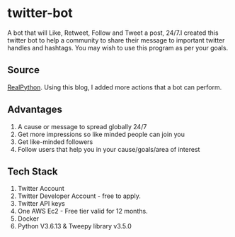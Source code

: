 # twitter-bot
A bot that will Like, Retweet, Follow and Tweet a post, 24/7.I created this twitter bot to help a community to share their message to important twitter handles and hashtags. You may wish to use this program as per your goals. 

## Source
[RealPython](https://realpython.com/twitter-bot-python-tweepy/). Using this blog, I added more actions that a bot can perform.

## Advantages
1. A cause or message to spread globally 24/7
2. Get more impressions so like minded people can join you
3. Get like-minded followers 
4. Follow users that help you in your cause/goals/area of interest

## Tech Stack
1. Twitter Account
2. Twitter Developer Account - free to apply.
3. Twitter API keys 
4. One AWS Ec2 - Free tier valid for 12 months.
5. Docker
6. Python V3.6.13 & Tweepy library v3.5.0



